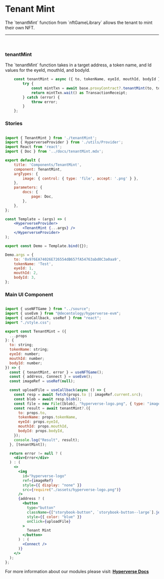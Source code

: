 # Tenant Mint

<p> The `tenantMint` function from `nftGameLibrary` allows the tenant to mint their own NFT. </p>

---

<br>

### tenantMint

<p> The `tenantMint` function takes in a target address, a token name, and Id values for the eyeId, mouthId, and bodyId. </p>

```jsx
	const tenantMint = async ({ to, tokenName, eyeId, mouthId, bodyId }: MintType) => {
		try {
			const mintTxn = await base.proxyContract?.tenantMint(to, tokenName, eyeId, mouthId, bodyId);
			return mintTxn.wait() as TransactionReceipt;
		} catch (error) {
			throw error;
		}
	};
```

### Stories

```jsx

import { TenantMint } from './tenantMint';
import { HyperverseProvider } from './utils/Provider';
import React from 'react';
import { Doc } from '../docs/tenantMint.mdx';

export default {
	title: 'Components/TenantMint',
	component: TenantMint,
	argTypes: {
		image: { control: { type: 'file', accept: '.png' } },
	},
	parameters: {
		docs: {
			page: Doc,
		},
	},
};

const Template = (args) => (
	<HyperverseProvider>
		<TenantMint {...args} />
	</HyperverseProvider>
);

export const Demo = Template.bind({});

Demo.args = {
	to: '0x976EA74026E726554dB657fA54763abd0C3a0aa9',
	tokenName: 'Test',
	eyeId: 1,
	mouthId: 2,
	bodyId: 3,
};

```

### Main UI Component

```jsx

import { useNFTGame } from "../source";
import { useEvm } from "@decentology/hyperverse-evm";
import { useCallback, useRef } from "react";
import "./style.css";

export const TenantMint = ({
  ...props
}: {
  to: string;
  tokenName: string;
  eyeId: number;
  mouthId: number;
  bodyId: number;
}) => {
  const { tenantMint, error } = useNFTGame();
  const { address, Connect } = useEvm();
  const imageRef = useRef(null);

  const uploadFile = useCallback(async () => {
    const resp = await fetch(props.to || imageRef.current.src);
    const blob = await resp.blob();
    const file = new File([blob], "hyperverse-logo.png", { type: "image/png" });
    const result = await tenantMint?.({
      to: props.to,
      tokenName: props.tokenName,
      eyeId: props.eyeId,
      mouthId: props.mouthId,
      bodyId: props.bodyId,
    });
    console.log("Result", result);
  }, [tenantMint]);

  return error != null ? (
    <div>Error</div>
  ) : (
    <>
      <img
        id="hyperverse-logo"
        ref={imageRef}
        style={{ display: "none" }}
        src={require("./assets/hyperverse-logo.png")}
      />
      {address ? (
        <button
          type="button"
          className={["storybook-button", `storybook-button--large`].join(" ")}
          style={{ color: "blue" }}
          onClick={uploadFile}
        >
          Tenant Mint
        </button>
      ) : (
        <Connect />
      )}
    </>
  );
};


```

For more information about our modules please visit: [**Hyperverse Docs**](docs.hyperverse.dev)
